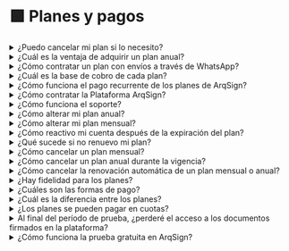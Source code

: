 # 🟪 Planes y pagos



<details>

<summary>¿Puedo cancelar mi plan si lo necesito?</summary>

Todos os pTodos los planes pueden ser cancelados en cualquier momento.

Para los planes mensuales, solo debes deshabilitar la renovación automática en la propia plataforma.

Para los planes anuales, durante la vigencia, solo necesitas ponerte en contacto con nuestro  [faleconosco@arqsign.com](mailto:faleconosco@arqsign.com).

</details>

<details>

<summary>¿Cuál es la ventaja de adquirir un plan anual?</summary>

Para los planes anuales, hay un descuento del 20% en el valor total, que se puede pagar en hasta 12 cuotas sin intereses.

</details>

<details>

<summary>¿Cómo contratar un plan con envíos a través de WhatsApp?</summary>

Al contratar un plan ArqSign, tendrás acceso a un número de envíos según cada plan. Los envíos contemplados en el plan pueden hacerse por correo electrónico o WhatsApp bajo las siguientes condiciones:

**Para el envío de flujos a través de WhatsApp**, es necesario que la cuenta tenga la disponibilidad de envíos y créditos para WhatsApp, ya que en este caso, se hace mediante una integración con WhatsApp Oficial. Para contratar créditos de WhatsApp, ve al menú "[<mark style="color:blue;">Comprar créditos</mark>](../menu-superior/comprar-creditos.md)". El costo es de R$0,45 por envío de mensaje. En el envío de un flujo se utilizan 2 mensajes por signatario (uno para el envío del documento para firma y otro para el envío del documento firmado al final del proceso).

**Para el envío de flujos por correo electrónico**, solo es necesario que la cuenta tenga la disponibilidad de envíos, ya que la propia plataforma ArqSign realiza el envío del flujo.

</details>

<details>

<summary>¿Cuál es la base de cobro de cada plan?</summary>

La base de cobro de cada plan es el servicio de envío de un flujo para firma.

Un envío de un flujo puede contener varios archivos y firmas, y aun así, solo se descontará un envío del plan.

</details>

<details>

<summary>¿Cómo funciona el pago recurrente de los planes de ArqSign?</summary>

Para los planes mensuales, pagas una mensualidad al contratar el plan y comienzas a utilizar la herramienta de inmediato. Mensualmente, el mismo día de la compra, se facturará automáticamente la mensualidad en la misma tarjeta, a menos que deshabilites la renovación automática.

Para los planes anuales, hay opción de adquisición en hasta 12 cuotas sin interés en tarjeta.

</details>

<details>

<summary>¿Cómo contratar la Plataforma ArqSign?</summary>

¡Es muy sencillo! Elige el plan que mejor se ajuste a tus necesidades, haz clic en "Comenzar ahora", completa los datos para la facturación y la creación de la cuenta, y finaliza la compra.

</details>

<details>

<summary>¿Cómo funciona el soporte?</summary>

El soporte de la plataforma ArqSign es premium y humanizado.

Se puede solicitar de las siguientes maneras:&#x20;

* Menú de Soporte en la Plataforma ArqSign – en el canto lateral derecho;&#x20;
* Chat en el sitio web;
* WhatsApp del sitio web;
* Teléfono 4003-8839;&#x20;
* Correo electrónico: [faleconosco@arqsign.com](https://arquivar.com.br/faq-assuntos/como-funciona-o-suporte/faleconosco@arqsign.com)&#x20;

</details>

<details>

<summary>¿Cómo alterar mi plan anual?</summary>

30 días antes de la renovación de tu plan anual, podrás modificarlo. Para ello, haz clic en el botón “Alterar plano” o “Comprar ahora”, elige el plan que deseas continuar y realiza el pago normalmente.&#x20;

Si necesitas cambiarlo antes, contacta con [faleconosco@arqsign.com](mailto:faleconosco@arqsign.com).&#x20;

</details>

<details>

<summary>¿Cómo alterar mi plan mensual?</summary>

Cinco días antes de la renovación de tu plan mensual, podrás modificarlo. Para ello, haz clic en el botón "Alterar plano" o "Comprar agora", elige el plan que deseas continuar y realiza el pago normalmente.

</details>

<details>

<summary>¿Cómo reactivo mi cuenta después de la expiración del plan?</summary>

Para reactivar un plan con la renovación vencida, el cliente deberá hacer clic en el botón "Alterar plano" o "Comprar agora", elegir el plan que desea continuar y realizar el pago normalmente.

</details>

<details>

<summary>¿Qué sucede si no renuevo mi plan?</summary>

Después de la expiración del plan, si no se renueva, el cliente tiene 10 días más para utilizar los créditos restantes y/o créditos adicionales.&#x20;

Cuando el cliente reactive el plan, los créditos correspondientes a envíos adicionales dentro de la validez de 6 meses estarán activos, además de los créditos del plan elegido para la reactivación.

</details>

<details>

<summary>¿Cómo cancelar un plan mensual?</summary>

Solo debes ir al menú [<mark style="color:blue;">Administración > Cuenta > Facturación</mark>](../administracao/administracao/conta.md#aba-faturamento-e-uso) y Uso y desactivar la opción de Renovación automática.

</details>

<details>

<summary>¿Cómo cancelar un plan anual durante la vigencia?</summary>

Debes ponerte en contacto con [faleconosco@arqsign.com](mailto:faleconosco@arqsign.com).&#x20;

</details>

<details>

<summary>¿Cómo cancelar la renovación automática de un plan mensual o anual?</summary>

Basta con ir al menú [<mark style="color:blue;">Administración > Cuenta > Facturación y Uso</mark>](https://app.gitbook.com/o/Ai1YjbPQxIuvTaVzoZ4H/s/zDlPVk00J5AKVvFiB3dg/) y desactivar la opción de Renovación automática.

</details>

<details>

<summary>¿Hay fidelidad para los planes?</summary>

No. Todos los planes pueden ser cancelados o renovados según la necesidad del cliente.

</details>

<details>

<summary>¿Cuáles son las formas de pago?</summary>

Para los planes mensuales, tarjeta de crédito; para los planes anuales, tarjeta de crédito en hasta 12 cuotas o boleto con pago único.

</details>

<details>

<summary>¿Cuál es la diferencia entre los planes?</summary>

Todos los planes tienen las mismas funcionalidades; la única diferencia radica en el número de envíos de cada paquete y en la disponibilidad entre planes anuales y mensuales.

</details>

<details>

<summary>¿Los planes se pueden pagar en cuotas?</summary>

Trabajamos con planes anuales y mensuales. En la modalidad anual, todos los planes se pueden pagar en hasta 12 cuotas sin intereses con tarjeta de crédito.

</details>

<details>

<summary>Al final del período de prueba, ¿perderé el acceso a los documentos firmados en la plataforma?</summary>

No. Al final del período de prueba, mantendrá el acceso a los documentos firmados a través de la plataforma y, para realizar nuevos envíos, solo debe contratar uno de los planes de ArqSign.

</details>

<details>

<summary>¿Cómo funciona la prueba gratuita en ArqSign?</summary>

Nosotros en ArqSign entendemos que, para mayor seguridad y confiabilidad en el producto, es de suma importancia realizar pruebas antes de la compra. Disponemos de una evaluación gratuita durante 30 días con 10 envíos para que los clientes se familiaricen con la plataforma.

Haz [<mark style="color:blue;">clic aquí</mark>](https://www.youtube.com/watch?v=7X9ISarg45o) y mira el video explicativo.

</details>
